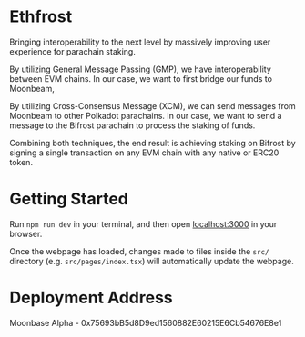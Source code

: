 # Ethfrost
Bringing interoperability to the next level by massively improving user experience for parachain staking.

By utilizing General Message Passing (GMP), we have interoperability between EVM chains. In our case, we want to first bridge our funds to Moonbeam,

By utilizing Cross-Consensus Message (XCM), we can send messages from Moonbeam to other Polkadot parachains. In our case, we want to send a message to the Bifrost parachain to process the staking of funds.

Combining both techniques, the end result is achieving staking on Bifrost by signing a single transaction on any EVM chain with any native or ERC20 token.

# Getting Started

Run `npm run dev` in your terminal, and then open [localhost:3000](http://localhost:3000) in your browser.

Once the webpage has loaded, changes made to files inside the `src/` directory (e.g. `src/pages/index.tsx`) will automatically update the webpage.

# Deployment Address
Moonbase Alpha - 0x75693bB5d8D9ed1560882E60215E6Cb54676E8e1
